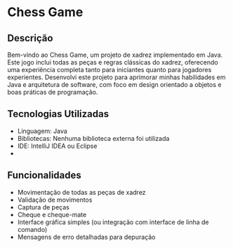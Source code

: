 # Chess Game

## Descrição
Bem-vindo ao Chess Game, um projeto de xadrez implementado em Java. Este jogo inclui todas as peças e regras clássicas do xadrez, oferecendo uma experiência completa tanto para iniciantes quanto para jogadores experientes. Desenvolvi este projeto para aprimorar minhas habilidades em Java e arquitetura de software, com foco em design orientado a objetos e boas práticas de programação.

## Tecnologias Utilizadas
- Linguagem: Java
- Bibliotecas: Nenhuma biblioteca externa foi utilizada 
- IDE: IntelliJ IDEA ou Eclipse
- 
## Funcionalidades
- Movimentação de todas as peças de xadrez
- Validação de movimentos
- Captura de peças
- Cheque e cheque-mate
- Interface gráfica simples (ou integração com interface de linha de comando)
- Mensagens de erro detalhadas para depuração


